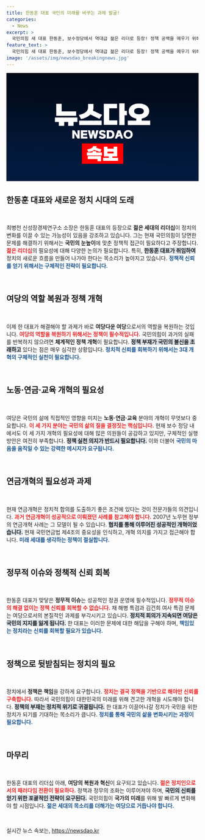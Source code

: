 ```yaml
---
title: 한동훈 대표 국민의 미래를 바꾸는 과제 발굴!
categories:
  - News
excerpt: >
  국민의힘 새 대표 한동훈, 보수정당에서 역대급 젊은 리더로 등장! 정책 공백을 메우기 위해 3대 개혁, 특히 연금개혁을 조속히 추진해야 경쟁력 회복의 핵심이다. 파격의 시작이 될지 주목된다!
feature_text: >
  국민의힘 새 대표 한동훈, 보수정당에서 역대급 젊은 리더로 등장! 정책 공백을 메우기 위해 3대 개혁, 특히 연금개혁을 조속히 추진해야 경쟁력 회복의 핵심이다. 파격의 시작이 될지 주목된다!
image: '/assets/img/newsdao_breakingnews.jpg'
---
```


<p><img src="/assets/img/newsdao_breakingnews.jpg" alt="flaretime 속보" /></p>

<h2 data-ke-size="size26">한동훈 대표와 새로운 정치 시대의 도래</h2>

<p data-ke-size="size16">&nbsp;</p>

<p>최병천 신성장경제연구소 소장은 한동훈 대표의 등장으로 <strong>젊은 세대의 리더십</strong>이 정치의 변화를 이끌 수 있는 가능성이 있음을 강조하고 있습니다. 그는 현재 국민의힘이 당면한 문제를 해결하기 위해서는 <strong>국민의 눈높이</strong>에 맞춘 정책적 접근이 필요하다고 주장합니다. <b><span style="color: #ee2323;">젊은 리더십</span></b>의 필요성에 대해 다양한 논의가 필요합니다. 특히, <b><span style="background-color: #21538527;">한동훈 대표가 취임하여</span></b> 정치의 새로운 흐름을 만들어 나가야 한다는 목소리가 높아지고 있습니다. <b><span style="color: #1a5490;">정책적 신뢰를 얻기 위해서는 구체적인 전략이 필요합니다.</span></b> </p>

<p data-ke-size="size16">&nbsp;</p>

<h2 data-ke-size="size26">여당의 역할 복원과 정책 개혁</h2>

<p data-ke-size="size16">&nbsp;</p>

<p>이제 한 대표가 해결해야 할 과제가 바로 <strong>여당다운 여당</strong>으로서의 역할을 복원하는 것입니다. <b><span style="color: #ee2323;">여당의 역할을 복원하기 위해서는 정책이 필수적입니다.</span></b> 국민의힘이 과거의 실패를 반복하지 않으려면 <strong>체계적인 정책 개혁</strong>이 필요합니다. <b><span style="background-color: #21538527;">정책 부재가 국민의 불신을 초래하고</span></b> 있다는 점은 매우 심각한 상황입니다. <b><span style="color: #1a5490;">정치적 신뢰를 회복하기 위해서는 3대 개혁의 구체적인 실천이 필요합니다.</span></b></p>

<p data-ke-size="size16">&nbsp;</p>

<h2 data-ke-size="size26">노동·연금·교육 개혁의 필요성</h2>

<p data-ke-size="size16">&nbsp;</p>

<p>여당은 국민의 삶에 직접적인 영향을 미치는 <strong>노동·연금·교육</strong> 분야의 개혁이 무엇보다 중요합니다. <b><span style="color: #ee2323;">이 세 가지 분야는 국민의 삶의 질을 결정짓는 핵심입니다.</span></b> 현재 보수 정당 내에서도 이 세 가지 개혁의 필요성에 대해 많은 의원들이 공감하고 있지만, 구체적인 실행 방안은 여전히 부족합니다. <b><span style="background-color: #21538527;">정책 실천 의지가 반드시 필요합니다.</span></b> 이와 더불어 <b><span style="color: #1a5490;">국민의 마음을 움직일 수 있는 강력한 메시지가 요구됩니다.</span></b></p>

<p data-ke-size="size16">&nbsp;</p>

<h2 data-ke-size="size26">연금개혁의 필요성과 과제</h2>

<p data-ke-size="size16">&nbsp;</p>

<p>현재 연금개혁은 정치적 합의를 도출하기 좋은 조건에 있다는 것이 전문가들의 의견입니다. <b><span style="color: #ee2323;">과거 연금개혁이 성공적으로 이뤄졌던 사례를 참고해야 합니다.</span></b> 2007년 노무현 정부의 연금개혁 사례는 그 모델이 될 수 있습니다. <b><span style="background-color: #21538527;">협치를 통해 이루어진 성공적인 개혁이었습니다.</span></b> 현재 국민연금법 제4조의 중요성을 인식하고, 개혁 의지를 가지고 접근해야 합니다. <b><span style="color: #1a5490;">미래 세대를 생각하는 정책이 절실합니다.</span></b></p>

<p data-ke-size="size16">&nbsp;</p>

<h2 data-ke-size="size26">정무적 이슈와 정책적 신뢰 회복</h2>

<p data-ke-size="size16">&nbsp;</p>

<p>한동훈 대표가 맞닿은 <strong>정무적 이슈</strong>는 성공적인 정권 운영에 필수적입니다. <b><span style="color: #ee2323;">정무적 이슈의 해결 없이는 정책 신뢰를 회복할 수 없습니다.</span></b> 채 해병 특검과 김건희 여사 특검 문제는 여당으로서의 본질적인 과제를 부각시키고 있습니다. <b><span style="background-color: #21538527;">정치적 회의가 지속되면 여당은 국민의 지지를 잃게 됩니다.</span></b> 한 대표는 이러한 문제에 대한 해답을 구해야 하며, <b><span style="color: #1a5490;">책임있는 정치라는 신뢰를 회복할 필요가 있습니다.</span></b></p>

<p data-ke-size="size16">&nbsp;</p>

<h2 data-ke-size="size26">정책으로 뒷받침되는 정치의 필요</h2>

<p data-ke-size="size16">&nbsp;</p>

<p>정치에서 <strong>정책은 책임</strong>을 강하게 요구합니다. <b><span style="color: #ee2323;">정치는 결국 정책을 기반으로 해야만 신뢰를 구축합니다.</span></b> 따라서 국민의힘이 대한민국의 미래를 위해 견고한 개혁을 시도해야 합니다. <b><span style="background-color: #21538527;">정책의 부재는 정치적 위기로 귀결됩니다.</span></b> 한 대표가 이끌어나갈 정치가 국민을 위한 정치가 되기를 기대하는 목소리가 큽니다. <b><span style="color: #1a5490;">정치를 통해 국민의 삶을 변화시키는 과정이 필요합니다.</span></b></p>

<p data-ke-size="size16">&nbsp;</p>

<h2 data-ke-size="size26">마무리</h2>

<p data-ke-size="size16">&nbsp;</p>

<p>한동훈 대표의 리더십 아래, <strong>여당의 복원과 혁신</strong>이 요구되고 있습니다. <b><span style="color: #ee2323;">젊은 정치인으로서의 패러다임 전환이 필요하다.</span></b> 정책과 정무의 조화는 이루어져야 하며, <b><span style="background-color: #21538527;">국민의 신뢰를 얻기 위한 포괄적인 전략이 요구된다.</span></b> 국민의힘이 <strong>국가의 미래</strong>를 위해 발 빠르게 변화해야 할 시점입니다. <b><span style="color: #1a5490;">젊은 세대의 목소리를 더해가는 여당으로 거듭나야 합니다.</span></b></p>

<p data-ke-size="size16">&nbsp;</p>
실시간 뉴스 속보는, <a href="https://newsdao.kr" rel="dofollow">https://newsdao.kr</a>


